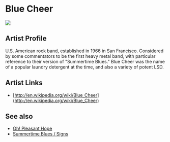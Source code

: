 # Blue Cheer

![](../../asssets/artists/Blue_Cheer.png)

## Artist Profile

U.S. American rock band, established in 1966 in San Francisco. Considered by some commentators to be the first heavy metal band, with particular reference to their version of "Summertime Blues."
Blue Cheer was the name of a popular laundry detergent at the time, and also a variety of potent LSD.

## Artist Links

- [http://en.wikipedia.org/wiki/Blue_Cheer](http://en.wikipedia.org/wiki/Blue_Cheer)


## See also

- [Oh! Pleasant Hope](Blue_Cheer-Oh!_Pleasant_Hope.md)
- [Summertime Blues / Signs](Blue_Cheer-Summertime_Blues_-_Signs.md)

